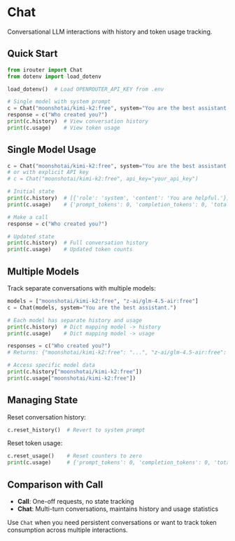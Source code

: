 # Chat

Conversational LLM interactions with history and token usage tracking.

## Quick Start

```python
from irouter import Chat
from dotenv import load_dotenv

load_dotenv()  # Load OPENROUTER_API_KEY from .env

# Single model with system prompt
c = Chat("moonshotai/kimi-k2:free", system="You are the best assistant.")
response = c("Who created you?")
print(c.history)  # View conversation history
print(c.usage)    # View token usage
```

## Single Model Usage

```python
c = Chat("moonshotai/kimi-k2:free", system="You are the best assistant in the world.")
# or with explicit API key
# c = Chat("moonshotai/kimi-k2:free", api_key="your_api_key")

# Initial state
print(c.history)  # [{'role': 'system', 'content': 'You are helpful.'}]
print(c.usage)    # {'prompt_tokens': 0, 'completion_tokens': 0, 'total_tokens': 0}

# Make a call
response = c("Who created you?")

# Updated state
print(c.history)  # Full conversation history
print(c.usage)    # Updated token counts
```

## Multiple Models

Track separate conversations with multiple models:

```python
models = ["moonshotai/kimi-k2:free", "z-ai/glm-4.5-air:free"]
c = Chat(models, system="You are the best assistant.")

# Each model has separate history and usage
print(c.history)  # Dict mapping model -> history
print(c.usage)    # Dict mapping model -> usage

responses = c("Who created you?")
# Returns: {"moonshotai/kimi-k2:free": "...", "z-ai/glm-4.5-air:free": "..."}

# Access specific model data
print(c.history["moonshotai/kimi-k2:free"])
print(c.usage["moonshotai/kimi-k2:free"])
```

## Managing State

Reset conversation history:

```python
c.reset_history()  # Revert to system prompt
```

Reset token usage:

```python
c.reset_usage()    # Reset counters to zero
print(c.usage)     # {'prompt_tokens': 0, 'completion_tokens': 0, 'total_tokens': 0}
```

## Comparison with Call

- **Call**: One-off requests, no state tracking
- **Chat**: Multi-turn conversations, maintains history and usage statistics

Use `Chat` when you need persistent conversations or want to track token consumption across multiple interactions.